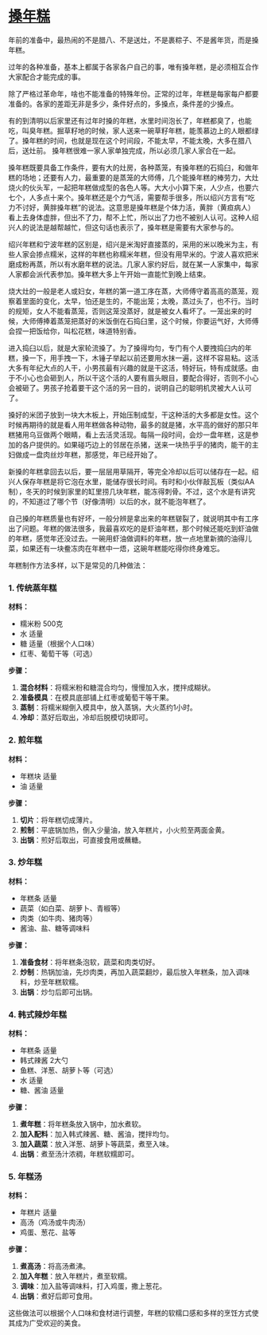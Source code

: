 # [搡年糕](https://github.com/myogg/Gitblog/issues/47)

年前的准备中，最热闹的不是腊八、不是送灶，不是裹粽子、不是酱年货，而是搡年糕。

过年的各种准备，基本上都属于各家各户自己的事，唯有搡年糕，是必须相互合作大家配合才能完成的事。

除了严格过革命年，啥也不能准备的特殊年份。正常的过年，年糕是每家每户都要准备的。各家的差距无非是多少，条件好点的，多搡点，条件差的少搡点。

有的到清明以后家里还有过年时搡的年糕，水里时间泡长了，年糕都臭了，也能吃，叫臭年糕。掘草籽地的时候，家人送来一碗草籽年糕，能羡慕边上的人眼都绿了。搡年糕的时间，也就是现在这个时间段，不能太早，不能太晚，大多在腊八后，送灶前。
搡年糕很难一家人家单独完成，所以必须几家人家合在一起。

搡年糕既要具备工作条件，要有大的灶房，各种蒸笼，有搡年糕的石捣臼，和做年糕的场地；还要有人力，最重要的是蒸笼的大师傅，几个能搡年糕的棒劳力，大灶烧火的伙头军，一起把年糕做成型的各色人等。大大小小算下来，人少点，也要六七个，人多点十来个。搡年糕还是个力气活，需要帮手很多，所以绍兴方言有“吃力不讨好，黄胖搡年糕”的说法。这意思是搡年糕是个体力活，黄胖（黄疸病人）看上去身体虚胖，但出不了力，帮不上忙，所以出了力也不被别人认可。这种人绍兴人的说法是越帮越忙，但这句话也表示了，搡年糕是需要有大家参与的。

绍兴年糕和宁波年糕的区别是，绍兴是米淘好直接蒸的，采用的米以晚米为主，有些人家会掺点糯米，这样的年糕也称糯米年糕，但没有用早米的。宁波人喜欢把米磨成粉再蒸，所以有水磨年糕的说法。几家人家约好后，就在某一人家集中，每家人家都会派代表参加。搡年糕大多上午开始一直能忙到晚上结束。

烧大灶的一般是老人或妇女，年糕的第一道工序在蒸，大师傅守着高高的蒸笼，观察着里面的变化，太早，怕还是生的，不能出笼；太晚，蒸过头了，也不行。当时的规矩，女人不能看蒸笼，否则这笼没蒸好，就是被女人看坏了。一笼出来的时候，大师傅捧着蒸笼把蒸好的米饭倒在石捣臼里，这个时候，你要运气好，大师傅会捏一把饭给你，叫松花糕，味道特别香。

进入捣臼以后，就是大家轮流搡了。为了搡得均匀，专门有个人要拽捣臼内的年糕，搡一下，用手拽一下，木锤子举起以前还要用水抹一遍，这样不容易粘。这活大多有年纪大点的人干，小男孩最有兴趣的就是干这活，特好玩，特有成就感。由于不小心也会砸到人，所以干这个活的人要有眉头眼目，要配合得好，否则不小心会被砸了。男孩子抢着要干这个活的另一目的，说明自己的聪明机灵被大人认可了。

搡好的米团子放到一块大木板上，开始压制成型，干这种活的大多都是女性。这个时候再期待的就是看人用年糕做各种动物，最多的就是猪，水平高的做好的那只年糕猪用乌豆做两个眼睛，看上去活灵活现。每隔一段时间，会炒一盘年糕，这是参加的各户提供的。如果碰巧边上的邻居在杀猪，送来一块热乎乎的猪肉，能干的主妇做成一盘肉丝炒年糕，那感觉，年已经开始了。

新搡的年糕拿回去以后，要一层层用草隔开，等完全冷却以后可以储存在一起。绍兴人保存年糕是将它泡在水里，能储存很长时间。有时和小伙伴敲瓦板（类似AA制），冬天的时候到家里的缸里捞几块年糕，能冻得刺骨。不过，这个水是有讲究的，不知道过了哪个节（好像清明）以后的水，就不能泡年糕了。

自己搡的年糕质量也有好坏，一般分辨是拿出来的年糕皲裂了，就说明其中有工序出了问题。年糕的做法很多，我最喜欢吃的是虾油年糕，那个时候还能吃到虾油做的年糕，感觉年还没过去。一碗用虾油做调料的年糕，放一点地里新摘的油得儿菜，如果还有一块鲞冻肉在年糕中一焐，这碗年糕能吃得你终身难忘。

年糕制作方法多样，以下是常见的几种做法：

### 1. **传统蒸年糕**
**材料：**
- 糯米粉 500克
- 水 适量
- 糖 适量（根据个人口味）
- 红枣、葡萄干等（可选）

**步骤：**
1. **混合材料**：将糯米粉和糖混合均匀，慢慢加入水，搅拌成糊状。
2. **准备模具**：在模具底部铺上红枣或葡萄干等干果。
3. **蒸制**：将糯米糊倒入模具中，放入蒸锅，大火蒸约1小时。
4. **冷却**：蒸好后取出，冷却后脱模切块即可。

### 2. **煎年糕**
**材料：**
- 年糕块 适量
- 油 适量

**步骤：**
1. **切片**：将年糕切成薄片。
2. **煎制**：平底锅加热，倒入少量油，放入年糕片，小火煎至两面金黄。
3. **出锅**：煎好后取出，可直接食用或蘸糖。

### 3. **炒年糕**
**材料：**
- 年糕条 适量
- 蔬菜（如白菜、胡萝卜、青椒等）
- 肉类（如牛肉、猪肉等）
- 酱油、盐、糖等调味料

**步骤：**
1. **准备食材**：将年糕条泡软，蔬菜和肉类切好。
2. **炒制**：热锅加油，先炒肉类，再加入蔬菜翻炒，最后放入年糕条，加入调味料，炒至年糕软糯。
3. **出锅**：炒匀后即可出锅。

### 4. **韩式辣炒年糕**
**材料：**
- 年糕条 适量
- 韩式辣酱 2大勺
- 鱼糕、洋葱、胡萝卜等（可选）
- 水 适量
- 糖、酱油 适量

**步骤：**
1. **煮年糕**：将年糕条放入锅中，加水煮软。
2. **加入配料**：加入韩式辣酱、糖、酱油，搅拌均匀。
3. **加入蔬菜**：放入洋葱、胡萝卜等蔬菜，煮至入味。
4. **出锅**：煮至汤汁浓稠，年糕软糯即可。

### 5. **年糕汤**
**材料：**
- 年糕片 适量
- 高汤（鸡汤或牛肉汤）
- 鸡蛋、葱花、盐等

**步骤：**
1. **煮高汤**：将高汤煮沸。
2. **加入年糕**：放入年糕片，煮至软糯。
3. **调味**：加入盐等调味料，打入鸡蛋，撒上葱花。
4. **出锅**：煮好后即可食用。

这些做法可以根据个人口味和食材进行调整，年糕的软糯口感和多样的烹饪方式使其成为广受欢迎的美食。